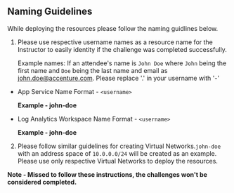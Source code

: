 ## Naming Guidelines

While deploying the resources please follow the naming guidlines below. 
   
1. Please use respective username names as a resource name for the Instructor to easily identity if the challenge was completed successfully. 
 
   Example names: If an attendee's name is `John Doe` where `John` being the first name and `Doe` being the last name and email as john.doe@accenture.com. 
   Please replace '.' in your username with '-'

- App Service Name Format - `<username>` 

   **Example - john-doe**


- Log Analytics Workspace Name Format - `<username>`


   **Example - john-doe**

 
2. Please follow similar guidelines for creating Virtual Networks.`john-doe` with an address space of `10.0.0.0/24` will be created as an example. Please use only respective Virtual Networks to deploy the resources. 
	

**Note - Missed to follow these instructions, the challenges won't be considered completed.**


